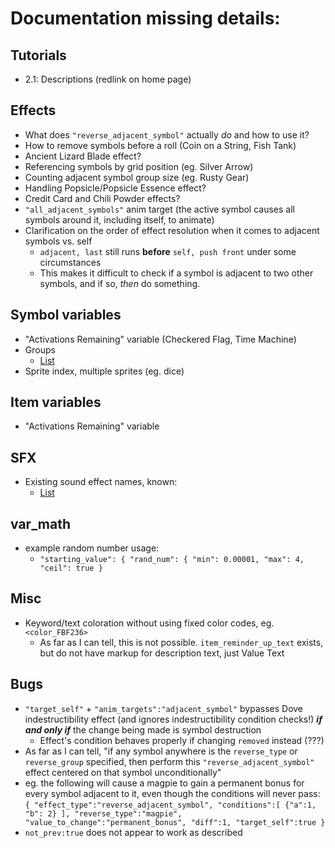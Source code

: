 
# Documentation missing details:
## Tutorials
* 2.1: Descriptions (redlink on home page)
## Effects
* What does `"reverse_adjacent_symbol"` actually *do* and how to use it?
* How to remove symbols before a roll (Coin on a String, Fish Tank)
* Ancient Lizard Blade effect?
* Referencing symbols by grid position (eg. Silver Arrow)
* Counting adjacent symbol group size (eg. Rusty Gear)
* Handling Popsicle/Popsicle Essence effect?
* Credit Card and Chili Powder effects?
* `"all_adjacent_symbols"` anim target (the active symbol causes all symbols around it, including itself, to animate)
* Clarification on the order of effect resolution when it comes to adjacent symbols vs. self
  * `adjacent, last` still runs **before** `self, push front` under some circumstances
  * This makes it difficult to check if a symbol is adjacent to two other symbols, and if so, *then* do something.
## Symbol variables
* "Activations Remaining" variable (Checkered Flag, Time Machine)
* Groups
  * [List](lbal-groups.txt)
* Sprite index, multiple sprites (eg. dice)
## Item variables
* "Activations Remaining" variable
## SFX
* Existing sound effect names, known:
  * [List](lbal-sounds.txt)
## var_math
* example random number usage:
  * `"starting_value": { "rand_num": { "min": 0.00001, "max": 4, "ceil": true }`
## Misc
* Keyword/text coloration without using fixed color codes, eg. `<color_FBF236>`
  * As far as I can tell, this is not possible. `item_reminder_up_text` exists, but do not have markup for description text, just Value Text
## Bugs
* `"target_self"` + `"anim_targets":"adjacent_symbol"` bypasses Dove indestructibility effect (and ignores indestructibility condition checks!) ***if and only if*** the change being made is symbol destruction
  * Effect's condition behaves properly if changing `removed` instead (???)
* As far as I can tell, "if any symbol anywhere is the `reverse_type` or `reverse_group` specified, then perform this `"reverse_adjacent_symbol"` effect centered on that symbol unconditionally"
* eg. the following will cause a magpie to gain a permanent bonus for every symbol adjacent to it, even though the conditions will never pass:
    `{ "effect_type":"reverse_adjacent_symbol", "conditions":[ {"a":1, "b": 2} ], "reverse_type":"magpie", "value_to_change":"permanent_bonus", "diff":1, "target_self":true }`
* `not_prev:true` does not appear to work as described